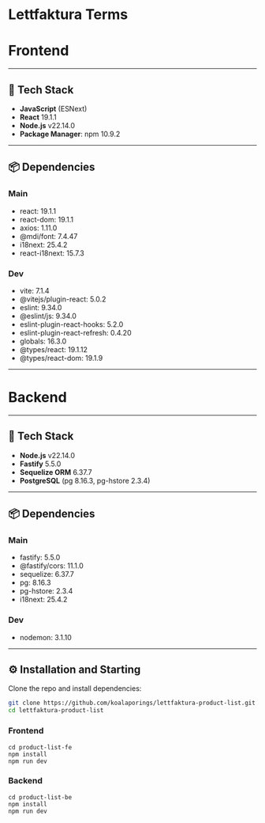 # Lettfaktura Terms

# Frontend
---

## 🚀 Tech Stack

- **JavaScript** (ESNext)
- **React** 19.1.1
- **Node.js** v22.14.0
- **Package Manager**: npm 10.9.2

---

## 📦 Dependencies

### Main
- react: 19.1.1
- react-dom: 19.1.1
- axios: 1.11.0
- @mdi/font: 7.4.47
- i18next: 25.4.2
- react-i18next: 15.7.3

### Dev
- vite: 7.1.4
- @vitejs/plugin-react: 5.0.2
- eslint: 9.34.0
- @eslint/js: 9.34.0
- eslint-plugin-react-hooks: 5.2.0
- eslint-plugin-react-refresh: 0.4.20
- globals: 16.3.0
- @types/react: 19.1.12
- @types/react-dom: 19.1.9

---

# Backend
---

## 🚀 Tech Stack

- **Node.js** v22.14.0
- **Fastify** 5.5.0
- **Sequelize ORM** 6.37.7
- **PostgreSQL** (pg 8.16.3, pg-hstore 2.3.4)

---

## 📦 Dependencies

### Main
- fastify: 5.5.0
- @fastify/cors: 11.1.0
- sequelize: 6.37.7
- pg: 8.16.3
- pg-hstore: 2.3.4
- i18next: 25.4.2

### Dev
- nodemon: 3.1.10

---

## ⚙️ Installation and Starting

Clone the repo and install dependencies:

```bash
git clone https://github.com/koalaporings/lettfaktura-product-list.git
cd lettfaktura-product-list
```

### Frontend
```
cd product-list-fe
npm install
npm run dev
```

### Backend
```
cd product-list-be
npm install
npm run dev
```